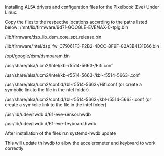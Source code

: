 Installing ALSA drivers and configuration files for the Pixelbook (Eve) Under Linux:

Copy the files to the respective locations according to the paths listed below:
/mnt/lib/firmware/9d71-GOOGLE-EVEMAX-0-tplg.bin

/lib/firmware/dsp_lib_dsm_core_spt_release.bin

/lib/firmware/intel/dsp_fw_C75061F3-F2B2-4DCC-8F9F-82ABB4131E66.bin

/opt/google/dsm/dsmparam.bin

/usr/share/alsa/ucm2/Intel/kbl-r5514-5663-/Hifi.conf

/usr/share/alsa/ucm2/Intel/kbl-r5514-5663-/kbl-r5514-5663-.conf

/usr/share/alsa/ucm2/conf.d/kbl-r5514-5663-/Hifi.conf (or create a symbolic link to the file in the intel folder)

/usr/share/alsa/ucm2/conf.d/kbl-r5514-5663-/kbl-r5514-5663-.conf (or create a symbolic link to the file in the intel folder)

/usr/lib/udev/hwdb.d/61-eve-sensor.hwdb

/usr/lib/udev/hwdb.d/61-eve-keyboard.hwdb


After installation of the files run
systemd-hwdb update

This will update th hwdb to allow the accelerometer and keyboard to work correctly

